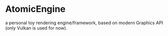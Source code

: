 # AtomicEngine
a personal toy rendering engine/framework, based on modern Graphics API (only Vulkan is used for now).
